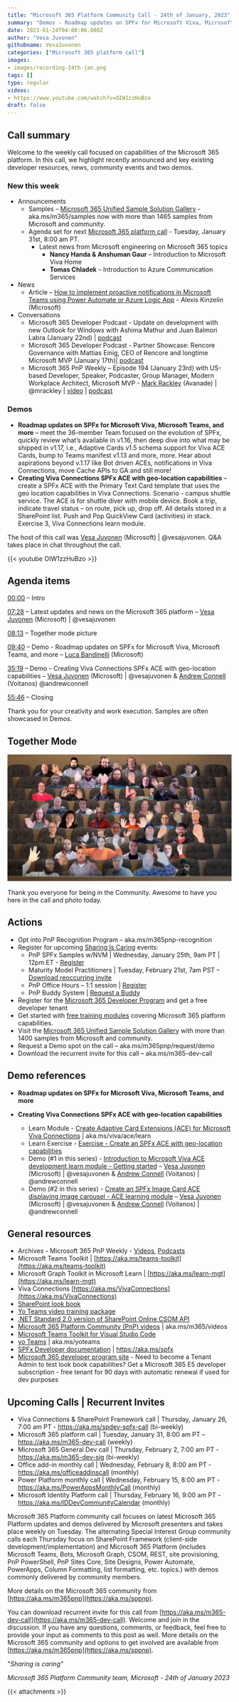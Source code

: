 ```yaml
---
title: "Microsoft 365 Platform Community Call - 24th of January, 2023"  
summary: "Demos - Roadmap updates on SPFx for Microsoft Viva, Microsoft Teams, and more, AND Creating Viva Connections SPFx ACE with geo-location capabilities. Delivered 1 article and 3 conversations in the last 7 days."
date: 2023-01-24T04:00:00.000Z
author: "Vesa Juvonen"
githubname: VesaJuvonen
categories: ["Microsoft 365 platform call"]
images:
- images/recording-24th-jan.png
tags: []
type: regular
videos:
- https://www.youtube.com/watch?v=OIW1zzHuBzo
draft: false
---
```


## Call summary

Welcome to the weekly call focused on capabilities of the Microsoft 365 platform.  In this call, we highlight recently announced and key existing developer resources, news, community events and two demos. 

### New this week

* Announcements
    * Samples – [Microsoft 365 Unified Sample Solution Gallery](https://adoption.microsoft.com/sample-solution-gallery) - aka.ms/m365/samples now with more than 1465 samples from Microsoft and community.
    * Agenda set for next [Microsoft 365 platform call](https://aka.ms/m365-dev-call) - Tuesday, January 31st, 8:00 am PT.
        * Latest news from Microsoft engineering on Microsoft 365 topics
            * **Nancy Handa & Anshuman Gaur** – Introduction to Microsoft Viva Home
            * **Tomas Chladek** – Introduction to Azure Communication Services
* News
    * Article – [How to implement proactive notifications in Microsoft Teams using Power Automate or Azure Logic App](https://techcommunity.microsoft.com/t5/microsoft-teams-blog/how-to-implement-proactive-notifications-in-microsoft-teams/ba-p/3717219) - Alexis Kinzelin (Microsoft)
* Conversations
    * Microsoft 365 Developer Podcast - Update on development with new Outlook for Windows with Ashima Mathur and Juan Balmori Labra (January 22nd) \| [podcast](https://m365devpodcast.com/e/update-on-development-with-new-outlook-for-windows/)
    * Microsoft 365 Developer Podcast - Partner Showcase: Rencore Governance with Mattias Einig, CEO of Rencore and longtime Microsoft MVP (January 17th)\| [podcast](https://m365devpodcast.com/e/partner-showcase-rencore-governance-with-mattias-einig/)
    * Microsoft 365 PnP Weekly – Episode 194 (January 23rd) with US-based Developer, Speaker, Podcaster, Group Manager, Modern Workplace Architect, Microsoft MVP - [Mark Rackley](https://twitter.com/mrackley) (Avanade) \| @mrackley \| [video](https://pnp.github.io/blog/microsoft-365-pnp-weekly/episode-194/) \| [podcast](https://www.podbean.com/eas/pb-xbgs2-136fd90)

### Demos

* **Roadmap updates on SPFx for Microsoft Viva, Microsoft Teams, and more** – meet the 36-member Team focused on the evolution of SPFx, quickly review what’s available in v1.16, then deep dive into what may be shipped in v1.17, i.e., Adaptive Cards v1.5 schema support for Viva ACE Cards, bump to Teams manifest v1.13 and more, more. Hear about aspirations beyond v.1.17 like Bot driven ACEs, notifications in Viva Connections, move Cache APIs to GA and still more!
* **Creating Viva Connections SPFx ACE with geo-location capabilities** – create a SPFx ACE with the Primary Text Card template that uses the geo location capabilities in Viva Connections. Scenario - campus shuttle service. The ACE is for shuttle diver with mobile device. Book a trip, indicate travel status – on route, pick up, drop off. All details stored in a SharePoint list. Push and Pop QuickView Card (activities) in stack. Exercise 3, Viva Connections learn module.

The host of this call was [Vesa Juvonen](http://twitter.com/vesajuvonen) (Microsoft) \| @vesajuvonen. Q&A takes place in chat throughout the call.

{{< youtube OIW1zzHuBzo >}}

## Agenda items

[00:00](https://youtu.be/OIW1zzHuBzo?t=0) – Intro

[07:28](https://youtu.be/OIW1zzHuBzo?t=448) – Latest updates and news on the Microsoft 365 platform – [Vesa Juvonen](http://twitter.com/vesajuvonen) (Microsoft) \| @vesajuvonen

[08:13](https://youtu.be/OIW1zzHuBzo?t=493) – Together mode picture

[09:40](https://youtu.be/OIW1zzHuBzo?t=580) – Demo - Roadmap updates on SPFx for Microsoft Viva, Microsoft Teams, and more – [Luca Bandinelli](https://www.linkedin.com/in/luca-bandinelli-37b209/) (Microsoft)

[35:19](https://youtu.be/OIW1zzHuBzo?t=2119) – Demo - Creating Viva Connections SPFx ACE with geo-location capabilities – [Vesa Juvonen](https://twitter.com/vesajuvonen) (Microsoft) \| @vesajuvonen & [Andrew Connell](https://twitter.com/andrewconnell) (Voitanos) @andrewconnell

[55:46](https://youtu.be/OIW1zzHuBzo?t=3346) – Closing

Thank you for your creativity and work execution. Samples are often showcased in Demos.

## Together Mode

![together-230124.png](images/together-230124.png)

Thank you everyone for being in the Community. Awesome to have you here in the call and photo today.

## Actions

* Opt into PnP Recognition Program – aka.ms/m365pnp-recognition
* Register for upcoming [Sharing Is Caring](https://pnp.github.io/sharing-is-caring/) events:
    * PnP SPFx Samples w/NVM \| Wednesday, January 25th, 9am PT \| 12pm ET - [Register](https://forms.office.com/pages/responsepage.aspx?id=KtIy2vgLW0SOgZbwvQuRaXDXyCl9DkBHq4A2OG7uLpdUNEE2SUdTOU1UOEtCTFU3MlM1SERDMlNVNi4u)
    * Maturity Model Practitioners \| Tuesday, February 21st, 7am PST – [Download reoccurring invite](https://aka.ms/mm4m365/invite)
    * PnP Office Hours – 1:1 session \| [Register](https://outlook.office365.com/owa/calendar/PnPSharingisCaring@warner.digital/bookings/)
    * PnP Buddy System \| [Request a Buddy](https://forms.office.com/Pages/ResponsePage.aspx?id=KtIy2vgLW0SOgZbwvQuRaXDXyCl9DkBHq4A2OG7uLpdUMjRRUVg4NElZUUJLTEY1TVVSVDJFRFpLRS4u)
* Register for the [Microsoft 365 Developer Program](https://aka.ms/m365/devprogram) and get a free developer tenant
* Get started with [free training modules](https://aka.ms/m365/dev/learn) covering Microsoft 365 platform capabilities.
* Visit the [Microsoft 365 Unified Sample Solution Gallery](https://adoption.microsoft.com/sample-solution-gallery) with more than 1400 samples from Microsoft and community.
* Request a Demo spot on the call – aka.ms/m365pnp/request/demo
* Download the recurrent invite for this call – aka.ms/m365-dev-call

## Demo references

* **Roadmap updates on SPFx for Microsoft Viva, Microsoft Teams, and more** 


* **Creating Viva Connections SPFx ACE with geo-location capabilities**
    * Learn Module - [Create Adaptive Card Extensions (ACE) for Microsoft Viva Connections](https://learn.microsoft.com/training/modules/sharepoint-spfx-adaptive-card-extension-card-types/) \| aka.ms/viva/ace/learn
    * Learn Exercise - [Exercise - Create an SPFx ACE with geo-location capabilities](https://learn.microsoft.com/training/modules/sharepoint-spfx-adaptive-card-extension-card-types/7-exercise-ace-geo-location-actions.)
    * Demo (\#1 in this series) - [Introduction to Microsoft Viva ACE development learn module - Getting started](https://youtu.be/vCFnqq690p8?t=2200) – [Vesa Juvonen](https://twitter.com/vesajuvonen) (Microsoft) \| @vesajuvonen & [Andrew Connell](https://twitter.com/andrewconnell) (Voitanos) \| @andrewconnell
    * Demo (\#2 in this series) - [Create an SPFx Image Card ACE displaying image carousel - ACE learning module](https://youtu.be/_Y1brrudYxE?t=1871) – [Vesa Juvonen](https://twitter.com/vesajuvonen) (Microsoft) \| @vesajuvonen & [Andrew Connell](https://twitter.com/andrewconnell) (Voitanos) \| @andrewconnell

## General resources

* Archives - Microsoft 365 PnP Weekly - [Videos](https://www.youtube.com/playlist?list=PLR9nK3mnD-OVYI-St_CBiFfuL4CZbBpkC), [Podcasts](https://pnpweekly.podbean.com/)
* Microsoft Teams Toolkit | [https://aka.ms/teams-toolkit](https://aka.ms/teams-toolkit)
* Microsoft Graph Toolkit in Microsoft Learn | [https://aka.ms/learn-mgt](https://aka.ms/learn-mgt)
* Viva Connections [https://aka.ms/VivaConnections](https://aka.ms/VivaConnections)
* [SharePoint look book](https://lookbook.microsoft.com/?WT.mc_id=m365-24198-cxa)
* [Yo Teams video training package](https://aka.ms/yoteams-training)
* [.NET Standard 2.0 version of SharePoint Online CSOM API](https://developer.microsoft.com/microsoft-365/blogs/net-standard-version-of-sharepoint-online-csom-apis?WT.mc_id=m365-24198-cxa)
* [Microsoft 365 Platform Community (PnP) videos](https://aka.ms/m365/videos) | aka.ms/m365/videos
* [Microsoft Teams Toolkit for Visual Studio Code](https://marketplace.visualstudio.com/items?itemName=TeamsDevApp.ms-teams-vscode-extension)
* [yo Teams](https://aka.ms/yoteams) | aka.ms/yoteams
* [SPFx Developer documentation](https://aka.ms/spfx) | <https://aka.ms/spfx>
* [Microsoft 365 developer program site](https://developer.microsoft.com/office/dev-program?WT.mc_id=m365-24198-cxa) - Need to become a Tenant Admin to test look book capabilities? Get a Microsoft 365 E5 developer subscription - free tenant for 90 days with automatic renewal if used for dev purposes

## Upcoming Calls | Recurrent Invites

* Viva Connections & SharePoint Framework call \| Thursday, January 26, 7:00 am PT - <https://aka.ms/spdev-spfx-call> (bi-weekly)
* Microsoft 365 platform call \| Tuesday, January 31, 8:00 am PT – <https://aka.ms/m365-dev-call> (weekly)
* Microsoft 365 General Dev call \| Thursday, February 2, 7:00 am PT - <https://aka.ms/m365-dev-sig> (bi-weekly)
* Office add-in monthly call \| Wednesday, February 8, 8:00 am PT - <https://aka.ms/officeaddinscall> (monthly)
* Power Platform monthly call \| Wednesday, February 15, 8:00 am PT - <https://aka.ms/PowerAppsMonthlyCall> (monthly)
* Microsoft Identity Platform call \| Thursday, February 16, 9:00 am PT - <https://aka.ms/IDDevCommunityCalendar> (monthly)

Microsoft 365 Platform community call focuses on latest Microsoft 365 Platform updates and demos delivered by Microsoft presenters and takes place weekly on Tuesday.  The alternating Special Interest Group community calls each Thursday focus on SharePoint Framework (client-side development/implementation) and Microsoft 365 Platform (includes Microsoft Teams, Bots, Microsoft Graph, CSOM, REST, site provisioning, PnP PowerShell, PnP Sites Core, Site Designs, Power Automate, PowerApps, Column Formatting, list formatting, etc. topics.) with demos commonly delivered by community members.

More details on the Microsoft 365 community from [https://aka.ms/m365pnp](https://aka.ms/sppnp).

You can download recurrent invite for this call from [https://aka.ms/m365-dev-call](https://aka.ms/m365-dev-call).  Welcome and join in the discussion. If you have any questions, comments, or feedback, feel free to provide your input as comments to this post as well. More details on the Microsoft 365 community and options to get involved are available from [https://aka.ms/m365pnp](https://aka.ms/sppnp).


&quot;_Sharing is caring&quot;_

_Microsoft 365 Platform Community team, Microsoft - 24th of January 2023_

{{< attachments >}}
